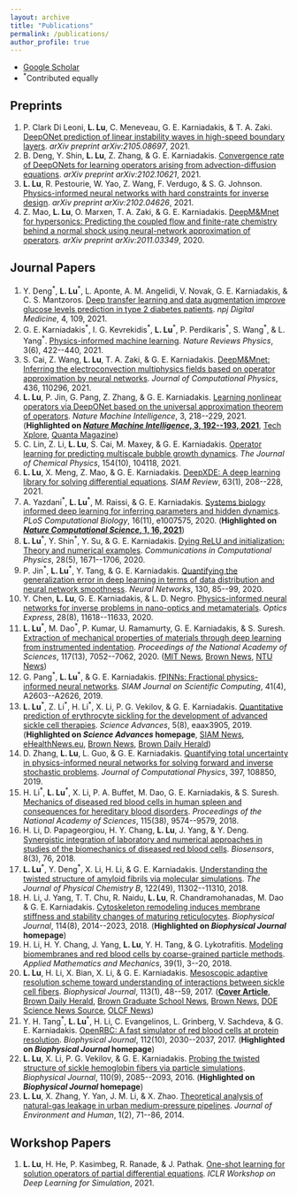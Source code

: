```yaml
---
layout: archive
title: "Publications"
permalink: /publications/
author_profile: true
---
```


<!-- {% if author.googlescholar %}
  You can also find my articles on <u><a href="{{author.googlescholar}}">my Google Scholar profile</a>.</u>
{% endif %}

{% include base_path %}

{% for post in site.publications reversed %}
  {% include archive-single.html %}
{% endfor %} -->

- [Google Scholar](https://scholar.google.com/citations?user=wD_wsWUAAAAJ&hl=en)
- <sup>\*</sup>Contributed equally

## Preprints

1. P. Clark Di Leoni, **L. Lu**, C. Meneveau, G. E. Karniadakis, & T. A. Zaki. [DeepONet prediction of linear instability waves in high-speed boundary layers](https://arxiv.org/abs/2105.08697). *arXiv preprint arXiv:2105.08697*, 2021.
1. B. Deng, Y. Shin, **L. Lu**, Z. Zhang, & G. E. Karniadakis. [Convergence rate of DeepONets for learning operators arising from advection-diffusion equations](https://arxiv.org/abs/2102.10621). *arXiv preprint arXiv:2102.10621*, 2021.
1. **L. Lu**, R. Pestourie, W. Yao, Z. Wang, F. Verdugo, & S. G. Johnson. [Physics-informed neural networks with hard constraints for inverse design](https://arxiv.org/abs/2102.04626). *arXiv preprint arXiv:2102.04626*, 2021.
1. Z. Mao, **L. Lu**, O. Marxen, T. A. Zaki, & G. E. Karniadakis. [DeepM&Mnet for hypersonics: Predicting the coupled flow and finite-rate chemistry behind a normal shock using neural-network approximation of operators](https://arxiv.org/abs/2011.03349). *arXiv preprint arXiv:2011.03349*, 2020.

## Journal Papers

1. Y. Deng<sup>\*</sup>, **L. Lu**<sup>\*</sup>, L. Aponte, A. M. Angelidi, V. Novak, G. E. Karniadakis, & C. S. Mantzoros. [Deep transfer learning and data augmentation improve glucose levels prediction in type 2 diabetes patients](https://doi.org/10.1038/s41746-021-00480-x). *npj Digital Medicine*, 4, 109, 2021.
1. G. E. Karniadakis<sup>\*</sup>, I. G. Kevrekidis<sup>\*</sup>, **L. Lu**<sup>\*</sup>, P. Perdikaris<sup>\*</sup>, S. Wang<sup>\*</sup>, & L. Yang<sup>\*</sup>. [Physics-informed machine learning](https://doi.org/10.1038/s42254-021-00314-5). *Nature Reviews Physics*, 3(6), 422--440, 2021.
1. S. Cai, Z. Wang, **L. Lu**, T. A. Zaki, & G. E. Karniadakis. [DeepM&Mnet: Inferring the electroconvection multiphysics fields based on operator approximation by neural networks](https://doi.org/10.1016/j.jcp.2021.110296). *Journal of Computational Physics*, 436, 110296, 2021.
1. **L. Lu**, P. Jin, G. Pang, Z. Zhang, & G. E. Karniadakis. [Learning nonlinear operators via DeepONet based on the universal approximation theorem of operators](https://doi.org/10.1038/s42256-021-00302-5). *Nature Machine Intelligence*, 3, 218--229, 2021. (**Highlighted on [*Nature Machine Intelligence*, 3, 192--193, 2021](https://doi.org/10.1038/s42256-021-00318-x)**, [Tech Xplore](https://techxplore.com/news/2021-04-deeponet-deep-neural-network-based-approximate.html), [Quanta Magazine](https://www.quantamagazine.org/new-neural-networks-solve-hardest-equations-faster-than-ever-20210419/))
1. C. Lin, Z. Li, **L. Lu**, S. Cai, M. Maxey, & G. E. Karniadakis. [Operator learning for predicting multiscale bubble growth dynamics](https://doi.org/10.1063/5.0041203). *The Journal of Chemical Physics*, 154(10), 104118, 2021.
1. **L. Lu**, X. Meng, Z. Mao, & G. E. Karniadakis. [DeepXDE: A deep learning library for solving differential equations](https://doi.org/10.1137/19M1274067). *SIAM Review*, 63(1), 208--228, 2021.
1. A. Yazdani<sup>\*</sup>, **L. Lu**<sup>\*</sup>, M. Raissi, & G. E. Karniadakis. [Systems biology informed deep learning for inferring parameters and hidden dynamics](https://doi.org/10.1371/journal.pcbi.1007575). *PLoS Computational Biology*, 16(11), e1007575, 2020. (**Highlighted on [*Nature Computational Science*, 1, 16, 2021](https://doi.org/10.1038/s43588-020-00020-9)**)
1. **L. Lu**<sup>\*</sup>, Y. Shin<sup>\*</sup>, Y. Su, & G. E. Karniadakis. [Dying ReLU and initialization: Theory and numerical examples](https://doi.org/10.4208/cicp.OA-2020-0165). *Communications in Computational Physics*, 28(5), 1671--1706, 2020.
1. P. Jin<sup>\*</sup>, **L. Lu**<sup>\*</sup>, Y. Tang, & G. E. Karniadakis. [Quantifying the generalization error in deep learning in terms of data distribution and neural network smoothness](https://doi.org/10.1016/j.neunet.2020.06.024). *Neural Networks*, 130, 85--99, 2020.
1. Y. Chen, **L. Lu**, G. E. Karniadakis, & L. D. Negro. [Physics-informed neural networks for inverse problems in nano-optics and metamaterials](https://doi.org/10.1364/OE.384875). *Optics Express*, 28(8), 11618--11633, 2020.
1. **L. Lu**<sup>\*</sup>, M. Dao<sup>\*</sup>, P. Kumar, U. Ramamurty, G. E. Karniadakis, & S. Suresh. [Extraction of mechanical properties of materials through deep learning from instrumented indentation](https://doi.org/10.1073/pnas.1922210117 ). *Proceedings of the National Academy of Sciences*, 117(13), 7052--7062, 2020. ([MIT News](http://news.mit.edu/2020/deep-learning-mechanical-property-metallic-0316), [Brown News](https://www.brown.edu/news/2020-03-27/indentation), [NTU News](http://news.ntu.edu.sg/news/Pages/NR2020_Mar17.aspx))
1. G. Pang<sup>\*</sup>, **L. Lu**<sup>\*</sup>, & G. E. Karniadakis. [fPINNs: Fractional physics-informed neural networks](https://doi.org/10.1137/18M1229845). *SIAM Journal on Scientific Computing*, 41(4), A2603--A2626, 2019.
1. **L. Lu**<sup>\*</sup>, Z. Li<sup>\*</sup>, H. Li<sup>\*</sup>, X. Li, P. G. Vekilov, & G. E. Karniadakis. [Quantitative prediction of erythrocyte sickling for the development of advanced sickle cell therapies](https://doi.org/10.1126/sciadv.aax3905). *Science Advances*, 5(8), eaax3905, 2019. (**Highlighted on *Science Advances* homepage**, [SIAM News](https://sinews.siam.org/Details-Page/in-silico-medicine-advances-the-development-of-sickle-cell-disease-therapies), [eHealthNews.eu](http://www.ehealthnews.eu/research/5923-computer-model-could-help-test-new-sickle-cell-drugs), [Brown News](https://www.brown.edu/news/2019-08-22/sicklecell), [Brown Daily Herald](http://www.browndailyherald.com/2019/10/30/university-researchers-develop-computer-model-design-drugs-sickle-cell/))
1. D. Zhang, **L. Lu**, L. Guo, & G. E. Karniadakis. [Quantifying total uncertainty in physics-informed neural networks for solving forward and inverse stochastic problems](https://doi.org/10.1016/j.jcp.2019.07.048). *Journal of Computational Physics*, 397, 108850, 2019.
1. H. Li<sup>\*</sup>, **L. Lu**<sup>\*</sup>, X. Li, P. A. Buffet, M. Dao, G. E. Karniadakis, & S. Suresh. [Mechanics of diseased red blood cells in human spleen and consequences for hereditary blood disorders](https://doi.org/10.1073/pnas.1806501115). *Proceedings of the National Academy of Sciences*, 115(38), 9574--9579, 2018.
1. H. Li, D. Papageorgiou, H. Y. Chang, **L. Lu**, J. Yang, & Y. Deng. [Synergistic integration of laboratory and numerical approaches in studies of the biomechanics of diseased red blood cells](https://doi.org/10.3390/bios8030076). *Biosensors*, 8(3), 76, 2018.
1. **L. Lu**<sup>\*</sup>, Y. Deng<sup>\*</sup>, X. Li, H. Li, & G. E. Karniadakis. [Understanding the twisted structure of amyloid fibrils via molecular simulations](https://doi.org/10.1021/acs.jpcb.8b07255). *The Journal of Physical Chemistry B*, 122(49), 11302--11310, 2018.
1. H. Li, J. Yang, T. T. Chu, R. Naidu, **L. Lu**, R. Chandramohanadas, M. Dao & G. E. Karniadakis. [Cytoskeleton remodeling induces membrane stiffness and stability changes of maturing reticulocytes](https://doi.org/10.1016/j.bpj.2018.03.004). *Biophysical Journal*, 114(8), 2014--2023, 2018. (**Highlighted on *Biophysical Journal* homepage**)
1. H. Li, H. Y. Chang, J. Yang, **L. Lu**, Y. H. Tang, & G. Lykotrafitis. [Modeling biomembranes and red blood cells by coarse-grained particle methods](https://doi.org/10.1007/s10483-018-2252-6). *Applied Mathematics and Mechanics*, 39(1), 3--20, 2018.
1. **L. Lu**, H. Li, X. Bian, X. Li, & G. E. Karniadakis. [Mesoscopic adaptive resolution scheme toward understanding of interactions between sickle cell fibers](https://doi.org/10.1016/j.bpj.2017.05.050). *Biophysical Journal*, 113(1), 48--59, 2017. ([**Cover Article**](https://www.biophysics.org/blog/2017/07/11/mesoscopic-adaptive-resolution-scheme-toward-understanding-of-interactions-between-sickle-cell-fibers/), [Brown Daily Herald](http://www.browndailyherald.com/2018/02/06/university-researchers-develop-complete-model-sickle-cell/), [Brown Graduate School News](https://www.brown.edu/academics/gradschool/news/2017-08/student-research-computer-models-provide-new-understanding-sickle-cell-disease), [Brown News](https://news.brown.edu/articles/2017/07/sicklecell), [DOE Science News Source](https://www.newswise.com/doescience/?article_id=688072&returnurl=aHR0cHM6Ly93d3cubmV3c3dpc2UuY29tL2FydGljbGVzL2xpc3Q=), [OLCF News](https://www.olcf.ornl.gov/2018/01/16/a-shortcut-to-modeling-sickle-cell-disease/))
1. Y. H. Tang<sup>\*</sup>, **L. Lu**<sup>\*</sup>, H. Li, C. Evangelinos, L. Grinberg, V. Sachdeva, & G. E. Karniadakis. [OpenRBC: A fast simulator of red blood cells at protein resolution](https://doi.org/10.1016/j.bpj.2017.04.020). *Biophysical Journal*, 112(10), 2030--2037, 2017. (**Highlighted on *Biophysical Journal* homepage**)
1. **L. Lu**, X. Li, P. G. Vekilov, & G. E. Karniadakis. [Probing the twisted structure of sickle hemoglobin fibers via particle simulations](https://doi.org/10.1016/j.bpj.2016.04.002). *Biophysical Journal*, 110(9), 2085--2093, 2016. (**Highlighted on *Biophysical Journal* homepage**)
1. **L. Lu**, X. Zhang, Y. Yan, J. M. Li, & X. Zhao. [Theoretical analysis of natural-gas leakage in urban medium-pressure pipelines](https://www.researchgate.net/profile/Xingxing_Zhang4/publication/265020333_Theoretical_Analysis_of_Natural-Gas_Leakage_in_Urban_Medium-pressure_Pipelines/links/53fc5acc0cf2dca8ffff1239/Theoretical-Analysis-of-Natural-Gas-Leakage-in-Urban-Medium-pressure-Pipelines.pdf). *Journal of Environment and Human*, 1(2), 71--86, 2014.

## Workshop Papers

1. **L. Lu**, H. He, P. Kasimbeg, R. Ranade, & J. Pathak. [One-shot learning for solution operators of partial differential equations](https://arxiv.org/abs/2104.05512). *ICLR Workshop on Deep Learning for Simulation*, 2021.
